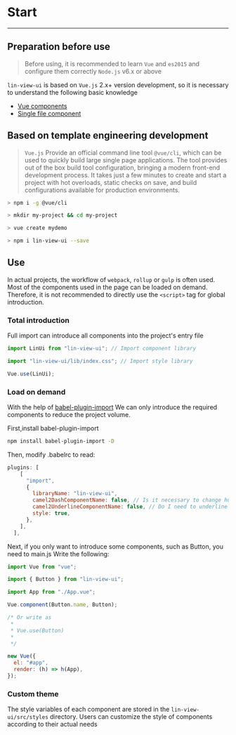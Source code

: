 # Start

---

## Preparation before use

> Before using, it is recommended to learn `Vue` and `es2015` and configure them correctly `Node.js` v6.x or above

`lin-view-ui` is based on `Vue.js` 2.x+ version development, so it is necessary to understand the following basic knowledge

- [Vue components](https://cn.vuejs.org/v2/guide/components.html)
- [Single file component](https://cn.vuejs.org/v2/guide/single-file-components.html)

## Based on template engineering development

> `Vue.js` Provide an official command line tool `@vue/cli`, which can be used to quickly build large single page applications. The tool provides out of the box build tool configuration, bringing a modern front-end development process. It takes just a few minutes to create and start a project with hot overloads, static checks on save, and build configurations available for production environments.

```bash
> npm i -g @vue/cli

> mkdir my-project && cd my-project

> vue create mydemo

> npm i lin-view-ui --save
```

## Use

In actual projects, the workflow of `webpack`, `rollup` or `gulp` is often used. Most of the components used in the page can be loaded on demand. Therefore, it is not recommended to directly use the `<script>` tag for global introduction.

### Total introduction

Full import can introduce all components into the project's entry file

```js
import LinUi from "lin-view-ui"; // Import component library

import "lin-view-ui/lib/index.css"; // Import style library

Vue.use(LinUi);
```

### Load on demand

With the help of [babel-plugin-import](https://github.com/ant-design/babel-plugin-import) We can only introduce the required components to reduce the project volume.

First,install babel-plugin-import

```bash
npm install babel-plugin-import -D
```

Then, modify .babelrc to read:

```js
plugins: [
    [
      "import",
      {
        libraryName: "lin-view-ui",
        camel2DashComponentName: false, // Is it necessary to change hump to short line
        camel2UnderlineComponentName: false, // Do I need to underline humps
        style: true,
      },
    ],
  ],
```

Next, if you only want to introduce some components, such as Button, you need to main.js Write the following:

```javascript
import Vue from "vue";

import { Button } from "lin-view-ui";

import App from "./App.vue";

Vue.component(Button.name, Button);

/* Or write as
 *
 * Vue.use(Button)
 *
 */

new Vue({
  el: "#app",
  render: (h) => h(App),
});
```

### Custom theme

The style variables of each component are stored in the `lin-view-ui/src/styles` directory. Users can customize the style of components according to their actual needs
